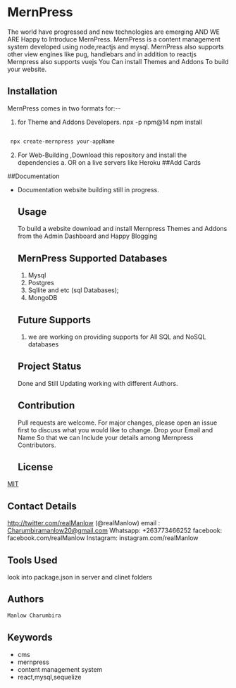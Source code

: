 # MernPress
The world have progressed and new technologies are emerging AND WE ARE Happy to Introduce MernPress. 
MernPress is a content management system developed using node,reactjs and mysql.
MernPress also supports other view engines like pug, handlebars and in addition to reactjs Mernpress also supports vuejs
You Can install Themes and Addons To build your website.

## Installation
MernPress comes in two formats for:-- 
 1. for Theme and Addons Developers. npx -p npm@14 npm install

 
```bash
 
 npx create-mernpress your-appName

```
 2. For Web-Building ,Download this repository and install the dependencies 
  a. OR on a live servers like Heroku
##Add Cards

##Documentation
- Documentation website building still in progress.

  ## Usage
  To build a website download and install Mernpress Themes and Addons from the Admin Dashboard and Happy Blogging

  ## MernPress Supported Databases
   1. Mysql
   2. Postgres
   3. Sqllite and etc (sql Databases);
   4. MongoDB

   ## Future Supports
   1. we are working on providing supports for All SQL and NoSQL databases 
   ## Project Status 
   Done and Still Updating working with different Authors.

  ## Contribution
   Pull requests are welcome. For major changes, please open an issue first to discuss what you would like to change. Drop your Email and Name So that we can Include your details among Mernpress Contributors.

   ## License
[MIT](https://choosealicense.com/licenses/mit/)

## Contact Details
 http://twitter.com/realManlow (@realManlow)
 email : Charumbiramanlow20@gmail.com
 Whatsapp: +263773466252
 facebook: facebook.com/realManlow
 Instagram: instagram.com/realManlow 

## Tools Used
look into package.json in server and clinet folders


 ## Authors
 ```bash
 Manlow Charumbira
 ```
 ## Keywords
 - cms
 - mernpress
 - content management system
 - react,mysql,sequelize


